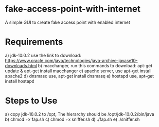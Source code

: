# fake-access-point-with-internet
A simple GUI to create fake access point with enabled internet

# Requirements
a) jdk-10.0.2  use the link to download: https://www.oracle.com/java/technologies/java-archive-javase10-downloads.html
b) macchanger,  run this commands to download: apt-get update & apt-get install macchanger
c) apache server, use apt-get install apache2
d) dnsmasq use, apt-get install dnsmasq
e) hostapd use, apt-get install hostapd

# Steps to Use
a) copy jdk-10.0.2 to /opt, The hierarchy should be /opt/jdk-10.0.2/bin/java
b) chmod +x fap.sh
c) chmod +x sniffer.sh
d) ./fap.sh
e) ./sniffer.sh

